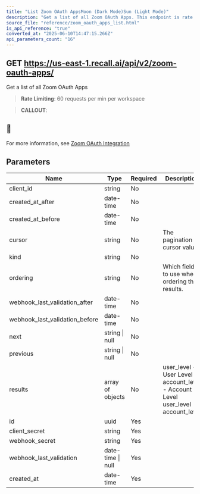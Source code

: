 ```yaml
---
title: "List Zoom OAuth AppsMoon (Dark Mode)Sun (Light Mode)"
description: "Get a list of all Zoom OAuth Apps. This endpoint is rate limited to: 60 requests per min per workspace"
source_file: "reference/zoom_oauth_apps_list.html"
is_api_reference: "true"
converted_at: "2025-06-10T14:47:15.266Z"
api_parameters_count: "16"
---
```

## GET https://us-east-1.recall.ai/api/v2/zoom-oauth-apps/

Get a list of all Zoom OAuth Apps

> **Rate Limiting**: 60 requests per min per workspace

> **CALLOUT**:

## 📘

For more information, see [Zoom OAuth Integration](/docs/zoom-oauth-integration.md)
## Parameters

| Name | Type | Required | Description |
| --- | --- | --- | --- |
| client_id | string | No |  |
| created_at_after | date-time | No |  |
| created_at_before | date-time | No |  |
| cursor | string | No | The pagination cursor value. |
| kind | string | No |  |
| ordering | string | No | Which field to use when ordering the results. |
| webhook_last_validation_after | date-time | No |  |
| webhook_last_validation_before | date-time | No |  |
| next | string \| null | No |  |
| previous | string \| null | No |  |
| results | array of objects | No | user_level - User Level account_level - Account Level  user_level account_level |
| id | uuid | Yes |  |
| client_secret | string | Yes |  |
| webhook_secret | string | Yes |  |
| webhook_last_validation | date-time \| null | Yes |  |
| created_at | date-time | Yes |  |
